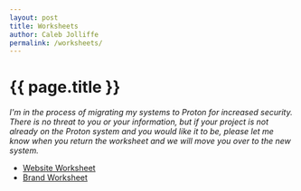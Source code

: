```yaml
---
layout: post
title: Worksheets
author: Caleb Jolliffe
permalink: /worksheets/
---
```


{{ page.title }}
================

*I'm in the process of migrating my systems to Proton for increased security. There is no threat to you or your information, but if your project is not already on the Proton system and you would like it to be, please let me know when you return the worksheet and we will move you over to the new system.*

- [Website Worksheet]()
- [Brand Worksheet]()